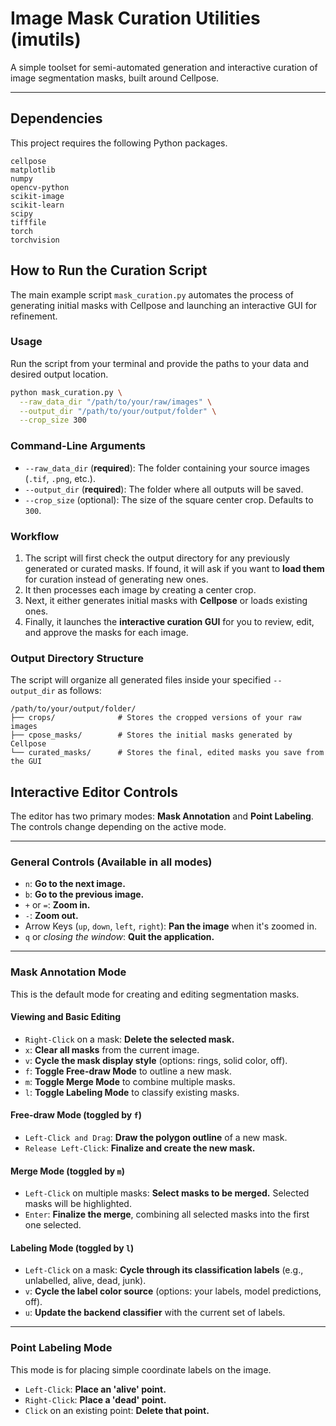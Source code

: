 # Image Mask Curation Utilities (imutils)

A simple toolset for semi-automated generation and interactive curation of image segmentation masks, built around Cellpose.

---

## Dependencies

This project requires the following Python packages. 

```
cellpose
matplotlib
numpy
opencv-python
scikit-image
scikit-learn
scipy
tifffile
torch
torchvision
```


## How to Run the Curation Script

The main example script `mask_curation.py` automates the process of generating initial masks with Cellpose and launching an interactive GUI for refinement.

### Usage

Run the script from your terminal and provide the paths to your data and desired output location.

```bash
python mask_curation.py \
  --raw_data_dir "/path/to/your/raw/images" \
  --output_dir "/path/to/your/output/folder" \
  --crop_size 300
```

### Command-Line Arguments

* `--raw_data_dir` (**required**): The folder containing your source images (`.tif`, `.png`, etc.).
* `--output_dir` (**required**): The folder where all outputs will be saved.
* `--crop_size` (optional): The size of the square center crop. Defaults to `300`.

### Workflow

1.  The script will first check the output directory for any previously generated or curated masks. If found, it will ask if you want to **load them** for curation instead of generating new ones.
2.  It then processes each image by creating a center crop.
3.  Next, it either generates initial masks with **Cellpose** or loads existing ones.
4.  Finally, it launches the **interactive curation GUI** for you to review, edit, and approve the masks for each image.

### Output Directory Structure

The script will organize all generated files inside your specified `--output_dir` as follows:

```
/path/to/your/output/folder/
├── crops/              # Stores the cropped versions of your raw images
├── cpose_masks/        # Stores the initial masks generated by Cellpose
└── curated_masks/      # Stores the final, edited masks you save from the GUI
```

## Interactive Editor Controls

The editor has two primary modes: **Mask Annotation** and **Point Labeling**. The controls change depending on the active mode.

---

### General Controls (Available in all modes)

* `n`: **Go to the next image.**
* `b`: **Go to the previous image.**
* `+` or `=`: **Zoom in.**
* `-`: **Zoom out.**
* Arrow Keys (`up`, `down`, `left`, `right`): **Pan the image** when it's zoomed in.
* `q` or *closing the window*: **Quit the application.**

---

### Mask Annotation Mode

This is the default mode for creating and editing segmentation masks.

#### Viewing and Basic Editing

* `Right-Click` on a mask: **Delete the selected mask.**
* `x`: **Clear all masks** from the current image.
* `v`: **Cycle the mask display style** (options: rings, solid color, off).
* `f`: **Toggle Free-draw Mode** to outline a new mask.
* `m`: **Toggle Merge Mode** to combine multiple masks.
* `l`: **Toggle Labeling Mode** to classify existing masks.

#### Free-draw Mode (toggled by `f`)

* `Left-Click and Drag`: **Draw the polygon outline** of a new mask.
* `Release Left-Click`: **Finalize and create the new mask.**

#### Merge Mode (toggled by `m`)

* `Left-Click` on multiple masks: **Select masks to be merged.** Selected masks will be highlighted.
* `Enter`: **Finalize the merge**, combining all selected masks into the first one selected.

#### Labeling Mode (toggled by `l`)

* `Left-Click` on a mask: **Cycle through its classification labels** (e.g., unlabelled, alive, dead, junk).
* `v`: **Cycle the label color source** (options: your labels, model predictions, off).
* `u`: **Update the backend classifier** with the current set of labels.

---

### Point Labeling Mode

This mode is for placing simple coordinate labels on the image.

* `Left-Click`: **Place an 'alive' point.**
* `Right-Click`: **Place a 'dead' point.**
* `Click` on an existing point: **Delete that point.**
